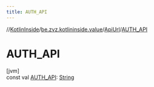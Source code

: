 ```yaml
---
title: AUTH_API
---
```

//[KotlinInside](../../../index.html)/[be.zvz.kotlininside.value](../index.html)/[ApiUrl](index.html)/[AUTH_API](-a-u-t-h_-a-p-i.html)



# AUTH_API



[jvm]\
const val [AUTH_API](-a-u-t-h_-a-p-i.html): [String](https://kotlinlang.org/api/latest/jvm/stdlib/kotlin/-string/index.html)




